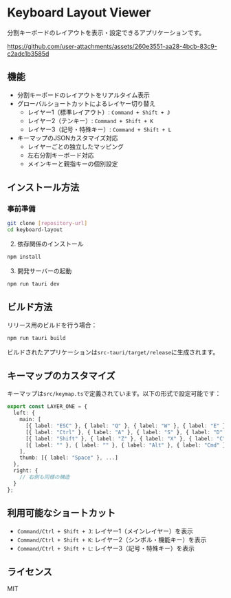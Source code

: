 # Keyboard Layout Viewer

分割キーボードのレイアウトを表示・設定できるアプリケーションです。

https://github.com/user-attachments/assets/260e3551-aa28-4bcb-83c9-c2adc1b3585d

## 機能

- 分割キーボードのレイアウトをリアルタイム表示
- グローバルショートカットによるレイヤー切り替え
  - レイヤー1（標準レイアウト）: `Command + Shift + J`
  - レイヤー2（テンキー）: `Command + Shift + K`
  - レイヤー3（記号・特殊キー）: `Command + Shift + L`
- キーマップのJSONカスタマイズ対応
  - レイヤーごとの独立したマッピング
  - 左右分割キーボード対応
  - メインキーと親指キーの個別設定

## インストール方法

### 事前準備

```bash
git clone [repository-url]
cd keyboard-layout
```

2. 依存関係のインストール
```bash
npm install
```

3. 開発サーバーの起動
```bash
npm run tauri dev
```

## ビルド方法

リリース用のビルドを行う場合：

```bash
npm run tauri build
```

ビルドされたアプリケーションは`src-tauri/target/release`に生成されます。

## キーマップのカスタマイズ

キーマップは`src/keymap.ts`で定義されています。以下の形式で設定可能です：

```typescript
export const LAYER_ONE = {
  left: {
    main: [
      [{ label: "ESC" }, { label: "Q" }, { label: "W" }, { label: "E" }, { label: "R" }, { label: "T" }],
      [{ label: "Ctrl" }, { label: "A" }, { label: "S" }, { label: "D" }, { label: "F" }, { label: "G" }],
      [{ label: "Shift" }, { label: "Z" }, { label: "X" }, { label: "C" }, { label: "V" }, { label: "B" }],
      [{ label: "" }, { label: "" }, { label: "Alt" }, { label: "Cmd" }, { label: "" }, { label: "" }]
    ],
    thumb: [{ label: "Space" }, ...]
  },
  right: {
    // 右側も同様の構造
  }
};
```

## 利用可能なショートカット
- `Command/Ctrl + Shift + J`: レイヤー1（メインレイヤー）を表示
- `Command/Ctrl + Shift + K`: レイヤー2（シンボル・機能キー）を表示
- `Command/Ctrl + Shift + L`: レイヤー3（記号・特殊キー）を表示

## ライセンス

MIT
